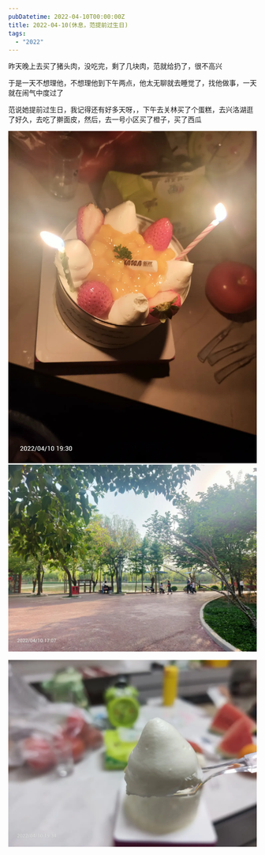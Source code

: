 ```yaml
---
pubDatetime: 2022-04-10T00:00:00Z
title: 2022-04-10(休息，范提前过生日)
tags:
  - "2022"
---
```


昨天晚上去买了猪头肉，没吃完，剩了几块肉，范就给扔了，很不高兴

于是一天不想理他，不想理他到下午两点，他太无聊就去睡觉了，找他做事，一天就在闹气中度过了

范说她提前过生日，我记得还有好多天呀，，下午去关林买了个蛋糕，去兴洛湖逛了好久，去吃了擀面皮，然后，去一号小区买了橙子，买了西瓜

![](../../img/6904315-c670098a952f5ab3.jpg)
![](../../img/6904315-b99f157a4044e589.jpg)

![](../../img/6904315-4a6b6b0fd580bea2.jpg)

